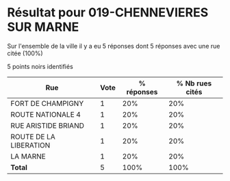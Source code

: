 # Résultat pour 019-CHENNEVIERES SUR MARNE

Sur l'ensemble de la ville il y a eu 5 réponses dont 5 réponses avec une rue citée (100%)

5 points noirs identifiés

| Rue | Vote | % réponses | % Nb rues cités|
|-----|------|------------|----------------|
| FORT DE CHAMPIGNY | 1 | 20% | 20%|
| ROUTE NATIONALE 4 | 1 | 20% | 20%|
| RUE ARISTIDE BRIAND | 1 | 20% | 20%|
| ROUTE DE LA LIBERATION | 1 | 20% | 20%|
| LA MARNE | 1 | 20% | 20%|
| **Total** | 5 | 100% | 100%|
